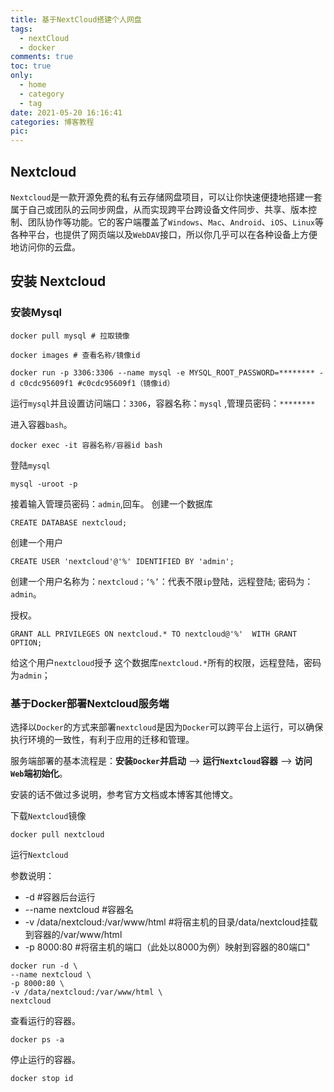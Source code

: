 ```yaml
---
title: 基于NextCloud搭建个人网盘
tags:
  - nextCloud
  - docker
comments: true
toc: true
only:
  - home
  - category
  - tag
date: 2021-05-20 16:16:41
categories: 博客教程
pic:
---
```


## Nextcloud

`Nextcloud`是一款开源免费的私有云存储网盘项目，可以让你快速便捷地搭建一套属于自己或团队的云同步网盘，从而实现跨平台跨设备文件同步、共享、版本控制、团队协作等功能。它的客户端覆盖了`Windows`、`Mac`、`Android`、`iOS`、`Linux`等各种平台，也提供了网页端以及`WebDAV`接口，所以你几乎可以在各种设备上方便地访问你的云盘。

## 安装 Nextcloud

### 安装Mysql

```shell
docker pull mysql # 拉取镜像

docker images # 查看名称/镜像id

docker run -p 3306:3306 --name mysql -e MYSQL_ROOT_PASSWORD=******** -d c0cdc95609f1 #c0cdc95609f1（镜像id）
```

运行`mysql`并且设置访问端口：`3306`，容器名称：`mysql` ,管理员密码：`********`

进入容器`bash`。

```shell
docker exec -it 容器名称/容器id bash
```

登陆`mysql`

```shell
mysql -uroot -p
```

接着输入管理员密码：`admin`,回车。
创建一个数据库

```mysql
CREATE DATABASE nextcloud;
```

创建一个用户

```mysql
CREATE USER 'nextcloud'@'%' IDENTIFIED BY 'admin';
```

创建一个用户名称为：`nextcloud；‘%’`：代表不限`ip`登陆，远程登陆; 密码为：`admin`。

授权。

```mysql
GRANT ALL PRIVILEGES ON nextcloud.* TO nextcloud@'%'  WITH GRANT OPTION;
```

给这个用户`nextcloud`授予 这个数据库`nextcloud.*`所有的权限，远程登陆，密码为`admin`；

### 基于Docker部署Nextcloud服务端

选择以`Docker`的方式来部署`nextcloud`是因为`Docker`可以跨平台上运行，可以确保执行环境的一致性，有利于应用的迁移和管理。

服务端部署的基本流程是：**安装`Docker`并启动** --> **运行`Nextcloud`容器** --> **访问`Web`端初始化**。

安装的话不做过多说明，参考官方文档或本博客其他博文。

下载`Nextcloud`镜像

```shell
docker pull nextcloud
```

运行`Nextcloud`

参数说明：

- -d #容器后台运行
- --name nextcloud #容器名
- -v /data/nextcloud:/var/www/html #将宿主机的目录/data/nextcloud挂载到容器的/var/www/html
- -p 8000:80 #将宿主机的端口（此处以8000为例）映射到容器的80端口"

```shell
docker run -d \
--name nextcloud \
-p 8000:80 \
-v /data/nextcloud:/var/www/html \
nextcloud
```

查看运行的容器。

```shell
docker ps -a
```

停止运行的容器。

```shell
docker stop id
```